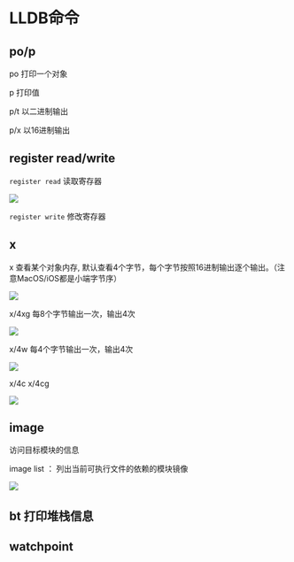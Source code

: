 # LLDB命令

## po/p

po 打印一个对象

p 打印值

p/t 以二进制输出

p/x 以16进制输出

## register read/write

`register read` 读取寄存器

![](https://pic.existorlive.cn/%E6%88%AA%E5%B1%8F2021-04-19%20%E4%B8%8A%E5%8D%8810.22.42.png)

`register write` 修改寄存器

## x 

x 查看某个对象内存, 默认查看4个字节，每个字节按照16进制输出逐个输出。（注意MacOS/iOS都是小端字节序）

![](https://pic.existorlive.cn/%E6%88%AA%E5%B1%8F2021-04-19%20%E4%B8%8A%E5%8D%8810.27.41.png)

x/4xg  每8个字节输出一次，输出4次

![](https://pic.existorlive.cn/%E6%88%AA%E5%B1%8F2021-04-19%20%E4%B8%8A%E5%8D%8810.34.12.png)

x/4w  每4个字节输出一次，输出4次

![](https://pic.existorlive.cn/%E6%88%AA%E5%B1%8F2021-04-19%20%E4%B8%8A%E5%8D%8810.39.53.png)

x/4c x/4cg

![](https://pic.existorlive.cn/%E6%88%AA%E5%B1%8F2021-04-19%20%E4%B8%8A%E5%8D%8810.41.02.png)

## image 

访问目标模块的信息

image list ： 列出当前可执行文件的依赖的模块镜像

![](https://pic.existorlive.cn/%E6%88%AA%E5%B1%8F2021-04-23%20%E4%B8%8B%E5%8D%884.22.29.png)


## bt 打印堆栈信息



## watchpoint 



